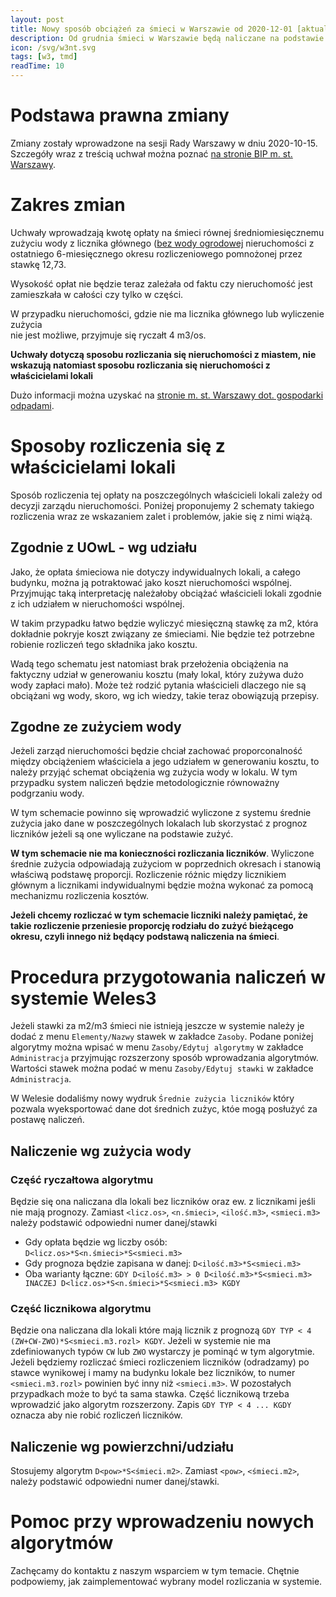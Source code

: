 ```yaml
---
layout: post
title: Nowy sposób obciążeń za śmieci w Warszawie od 2020-12-01 [aktualizacja]
description: Od grudnia śmieci w Warszawie będą naliczane na podstawie zużytej wody
icon: /svg/w3nt.svg
tags: [w3, tmd]
readTime: 10
---
```


# Podstawa prawna zmiany

Zmiany zostały wprowadzone na sesji Rady Warszawy w dniu 2020-10-15.
Szczegóły wraz z treścią uchwał można poznać [na stronie BIP m. st. Warszawy](https://warszawa19115.pl/-/nowe-stawki-za-odpady).

# Zakres zmian

Uchwały wprowadzają kwotę opłaty na śmieci równej średniomiesięcznemu zużyciu wody z
licznika głównego ([bez wody ogrodowej](https://www.mpwik.com.pl/view/rozliczanie-odpadow-komunalnych-na-podstawie-ilosci-zuzytej-wody) nieruchomości z ostatniego 6-miesięcznego okresu rozliczeniowego pomnożonej przez stawkę 12,73.

Wysokość opłat nie będzie teraz zależała od faktu czy nieruchomość jest zamieszkała
w całości czy tylko w części.

W przypadku nieruchomości, gdzie nie ma licznika głównego lub wyliczenie zużycia  
nie jest możliwe, przyjmuje się ryczałt 4 m3/os.

**Uchwały dotyczą sposobu rozliczania się nieruchomości z miastem, nie
wskazują natomiast sposobu rozliczania się nieruchomości z właścicielami lokali**

Dużo informacji można uzyskać na [stronie m. st. Warszawy dot. gospodarki odpadami](https://warszawa19115.pl/wszystko-o-odpadach#).

# Sposoby rozliczenia się z właścicielami lokali

Sposób rozliczenia tej opłaty na poszczególnych właścicieli lokali zależy
od decyzji zarządu nieruchomości. Poniżej proponujemy 2 schematy takiego rozliczenia
wraz ze wskazaniem zalet i problemów, jakie się z nimi wiążą.

## Zgodnie z UOwL - wg udziału

Jako, że opłata śmieciowa nie dotyczy indywidualnych lokali, a całego budynku,
można ją potraktować jako koszt nieruchomości wspólnej. Przyjmując taką interpretację
należałoby obciążać właścicieli lokali zgodnie z ich udziałem w nieruchomości wspólnej.

W takim przypadku łatwo będzie wyliczyć miesięczną stawkę za m2, która dokładnie pokryje koszt związany ze śmieciami. Nie będzie też potrzebne robienie rozliczeń tego składnika jako kosztu.

Wadą tego schematu jest natomiast brak przełożenia obciążenia na faktyczny udział w
generowaniu kosztu (mały lokal, który zużywa dużo wody zapłaci mało). Może też
rodzić pytania właścicieli dlaczego nie są obciążani wg wody, skoro, wg ich wiedzy,
takie teraz obowiązują przepisy.

## Zgodne ze zużyciem wody

Jeżeli zarząd nieruchomości będzie chciał zachować proporconalność między obciążeniem
właściciela a jego udziałem w generowaniu kosztu, to należy przyjąć schemat obciążenia
wg zużycia wody w lokalu. W tym przypadku system naliczeń będzie metodologicznie
równoważny podgrzaniu wody.

W tym schemacie powinno się wprowadzić wyliczone z systemu średnie zużycia
jako dane w poszczególnych lokalach lub skorzystać z prognoz liczników jeżeli
są one wyliczane na podstawie zużyć.

__W tym schemacie nie ma konieczności rozliczania liczników__. Wyliczone średnie
zużycia odpowiadają zużyciom w poprzednich okresach i stanowią właściwą podstawę proporcji.
Rozliczenie różnic między licznikiem głównym a licznikami indywidualnymi
będzie można wykonać za pomocą mechanizmu rozliczenia kosztów.

__Jeżeli chcemy rozliczać w tym schemacie liczniki należy pamiętać, że takie rozliczenie przeniesie
proporcję rodziału do zużyć bieżącego okresu, czyli innego niż będący podstawą naliczenia na śmieci__.

# Procedura przygotowania naliczeń w systemie Weles3
Jeżeli stawki za m2/m3 śmieci nie istnieją jeszcze w systemie należy je dodać
z menu ```Elementy/Nazwy``` stawek w zakładce ```Zasoby```. Podane poniżej algorytmy
można wpisać w menu ```Zasoby/Edytuj algorytmy``` w zakładce ```Administracja``` przyjmując
rozszerzony sposób wprowadzania algorytmów. Wartości stawek można podać w menu ```Zasoby/Edytuj stawki``` w zakładce ```Administracja```.

W Welesie dodaliśmy nowy wydruk ```Średnie zużycia liczników``` który pozwala wyeksportować dane dot średnich zużyc,
któe mogą posłużyć za postawę naliczeń.
## Naliczenie wg zużycia wody

### Część ryczałtowa algorytmu
Będzie się ona naliczana dla lokali bez liczników oraz ew. z licznikami jeśli nie mają prognozy. Zamiast ```<licz.os>```, ```<n.śmieci>```, ```<ilość.m3>```, ```<smieci.m3>``` należy podstawić odpowiedni numer danej/stawki

 - Gdy opłata będzie wg liczby osób: ```D<licz.os>*S<n.śmieci>*S<smieci.m3>```
 - Gdy prognoza będzie zapisana w danej: ```D<ilość.m3>*S<smieci.m3>```
 - Oba warianty łączne: ```GDY D<ilość.m3> > 0 D<ilość.m3>*S<smieci.m3> INACZEJ D<licz.os>*S<n.śmieci>*S<smieci.m3> KGDY```

### Część licznikowa algorytmu
Będzie ona naliczana dla lokali które mają licznik z prognozą
```GDY TYP < 4 (ZW+CW-ZWO)*S<smieci.m3.rozl> KGDY```. Jeżeli w systemie nie ma zdefiniowanych typów ```CW``` lub ```ZWO``` wystarczy je pominąć w tym algorytmie. Jeżeli będziemy rozliczać
śmieci rozliczeniem liczników (odradzamy) po stawce wynikowej i mamy na budynku lokale bez liczników,
to numer ```<smieci.m3.rozl>``` powinien być inny niż ```<smieci.m3>```.
W pozostałych przypadkach może to być ta sama stawka.
Część licznikową trzeba wprowadzić jako algorytm rozszerzony. Zapis ```GDY TYP < 4 ... KGDY``` oznacza aby nie robić rozliczeń liczników.

## Naliczenie wg powierzchni/udziału
Stosujemy algorytm ```D<pow>*S<śmieci.m2>```. Zamiast ```<pow>```, ```<śmieci.m2>```, należy podstawić odpowiedni numer danej/stawki.

# Pomoc przy wprowadzeniu nowych algorytmów

Zachęcamy do kontaktu z naszym wsparciem w tym temacie. Chętnie podpowiemy,
jak zaimplementować wybrany model rozliczania w systemie.
